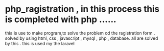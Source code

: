 # php_ragistration , in this process this is completed with php ......
thia is use to make program,to solve the problem od the ragistration form .
solved by using html, css , javascript , mysql , php , database.
all are solved by this . this is used my the laravel
